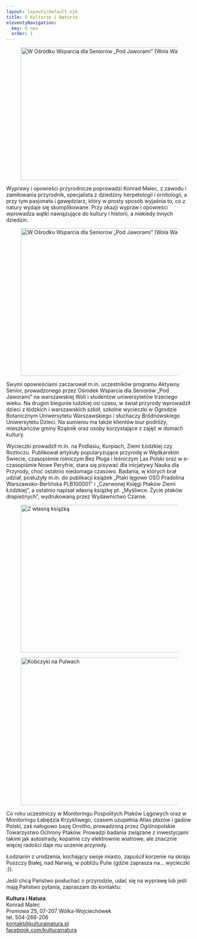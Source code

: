 ```yaml
---
layout: layouts/default.njk
title: O Kulturze i Naturze
eleventyNavigation:
  key: O nas
  order: 1
---
```

<figure class="max-w-lg lg:float-right lg:ml-12 px-6 sm:px-0 mt-3">
<img src="/img/wyklad.jpg" alt="W Ośrodku Wsparcia dla Seniorów „Pod Jaworami” (Wola Warszawa)" class="bg-yellow-100 p-2 sm:p-3 shadow-lg rotate-r" loading="lazy" width="530" height="358">
</figure>

Wyprawy i opowieści przyrodnicze poprowadzi Konrad Malec, z zawodu i zamiłowania przyrodnik, specjalista z dziedziny herpetologii i ornitologii, a przy tym pasjonata i gawędziarz, który w prosty sposób wyjaśnia to, co z natury wydaje się skomplikowane. Przy okazji wypraw i opowieści wprowadza wątki nawiązujące do kultury i historii, a niekiedy innych dziedzin.

<figure class="max-w-lg lg:float-left lg:mr-12 px-6 sm:px-0">
<img src="/img/lagiewniki.jpg" alt="W Ośrodku Wsparcia dla Seniorów „Pod Jaworami” (Wola Warszawa)" class="bg-yellow-100 p-2 sm:p-3 shadow-lg rotate-l" loading="lazy" width="530" height="398">
</figure>

Swymi opowieściami zaczarował m.in. uczestników programu Aktywny Senior, prowadzonego przez Ośrodek Wsparcia dla Seniorów „Pod Jaworami” na warszawskiej Woli i studentów uniwersytetów trzeciego wieku. Na drugim biegunie ludzkiej osi czasu, w świat przyrody wprowadził dzieci z łódzkich i warszawskich szkół, szkolne wycieczki w Ogrodzie Botanicznym Uniwersytetu Warszawskiego i słuchaczy Bródnowskiego Uniwersytetu Dzieci. Na sumieniu ma także klientów biur podróży, mieszkańców gminy Rząśnik oraz osoby korzystające z zajęć w domach kultury.

Wycieczki prowadził m.in. na Podlasiu, Kurpiach, Ziemi Łódzkiej czy Roztoczu. Publikował artykuły popularyzujące przyrodę w Wędkarskim Świecie, czasopiśmie rolniczym Bez Pługa i leśniczym Las Polski oraz w e-czasopiśmie Nowe Peryfrie, stara się pisywać dla inicjatywy Nauka dla Przyrody, choć ostatnio niedomaga czasowo. Badania, w których brał udział, posłużyły m.in. do publikacji książek „Ptaki lęgowe OSO Pradolina Warszawsko-Berlińska PLB100001” i „Czerwonej Księgi Ptaków Ziemi Łódzkiej”, a ostatnio napisał własną książkę pt. „Myśliwce. Życie ptaków drapieżnych”, wydrukowaną przez Wydawnictwo Czarne.

<figure class="max-w-lg lg:max-w-3xl px-6 sm:px-0 lg:mb-24">
<img src="/img/autografy.jpg" alt="Z własną książką" class="bg-yellow-100 p-2 sm:p-3 shadow-lg rotate-l" loading="lazy" width="530" height="398">
</figure>

<figure class="max-w-lg lg:float-right lg:ml-12 px-6 sm:px-0 mt-3">
<img src="/img/kobczyki.jpg" alt="Kobczyki na Pulwach" class="bg-yellow-100 p-2 sm:p-3 shadow-lg rotate-r" loading="lazy" width="530" height="398">
</figure>

Co roku uczestniczy w Monitoringu Pospolitych Ptaków Lęgowych oraz w Monitoringu Łabędzia Krzykliwego, czasem uzupełnia Atlas płazów i gadów Polski, zaś nałogowo bazę Ornitho, prowadzoną przez Ogólnopolskie Towarzystwo Ochrony Ptaków. Prowadzi badania związane z inwestycjami takimi jak autostrady, kopalnie czy elektrownie wiatrowe, ale znacznie więcej radości daje mu uczenie przyrody.

Łodzianin z urodzenia, kochający swoje miasto, zapuścił korzenie na skraju Puszczy Białej, nad Narwią, w pobliżu Pulw (gdzie zaprasza na… wycieczki :)).

Jeśli chcą Państwo posłuchać o przyrodzie, udać się na wyprawę lub jeśli mają Państwo pytania, zapraszam do kontaktu:

**Kultura i Natura**  
Konrad Malec  
Promowa 25, 07-207 Wólka-Wojciechówek  
tel. 504-268-206  
<a href='mailto&#58;&#107;&#37;6F&#37;6E&#116;ak%74&#64;kul&#116;u%7&#50;a%69&#110;&#97;%7&#52;u%&#55;2a%&#50;Ep&#108;'>ko&#110;t&#97;&#107;t&#64;ku&#108;t&#117;&#114;ai&#110;atura&#46;&#112;l</a>   
[facebook.com/kulturainatura](https://www.facebook.com/kulturainatura/)